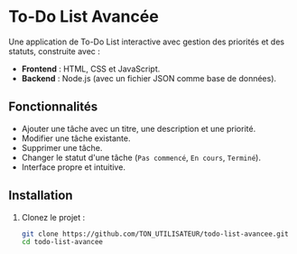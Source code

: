 # To-Do List Avancée

Une application de To-Do List interactive avec gestion des priorités et des statuts, construite avec :

- **Frontend** : HTML, CSS et JavaScript.
- **Backend** : Node.js (avec un fichier JSON comme base de données).

## Fonctionnalités

- Ajouter une tâche avec un titre, une description et une priorité.
- Modifier une tâche existante.
- Supprimer une tâche.
- Changer le statut d'une tâche (`Pas commencé`, `En cours`, `Terminé`).
- Interface propre et intuitive.

## Installation

1. Clonez le projet :
   ```bash
   git clone https://github.com/TON_UTILISATEUR/todo-list-avancee.git
   cd todo-list-avancee
